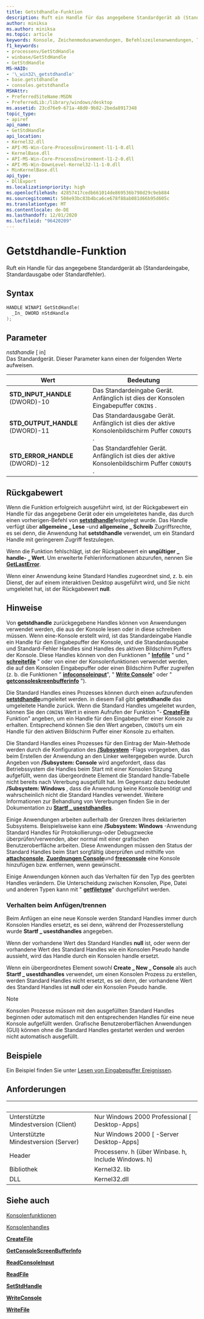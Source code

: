 ```yaml
---
title: Getstdhandle-Funktion
description: Ruft ein Handle für das angegebene Standardgerät ab (Standardeingabe, Standardausgabe oder Standardfehler).
author: miniksa
ms.author: miniksa
ms.topic: article
keywords: Konsole, Zeichenmodusanwendungen, Befehlszeilenanwendungen, Terminalanwendungen, Konsolen-API
f1_keywords:
- processenv/GetStdHandle
- winbase/GetStdHandle
- GetStdHandle
MS-HAID:
- '\_win32\_getstdhandle'
- base.getstdhandle
- consoles.getstdhandle
MSHAttr:
- PreferredSiteName:MSDN
- PreferredLib:/library/windows/desktop
ms.assetid: 23cd76e9-671a-48d0-9b82-2beda8917348
topic_type:
- apiref
api_name:
- GetStdHandle
api_location:
- Kernel32.dll
- API-MS-Win-Core-ProcessEnvironment-l1-1-0.dll
- KernelBase.dll
- API-MS-Win-Core-ProcessEnvironment-l1-2-0.dll
- API-MS-Win-DownLevel-Kernel32-l1-1-0.dll
- MinKernelBase.dll
api_type:
- DllExport
ms.localizationpriority: high
ms.openlocfilehash: 42857417cedb661014de869536b798d29c9eb884
ms.sourcegitcommit: 508e93bc83b4bca6ce678f88ab081d66b95d605c
ms.translationtype: MT
ms.contentlocale: de-DE
ms.lasthandoff: 12/01/2020
ms.locfileid: "96420209"
---
```

# <a name="getstdhandle-function"></a>Getstdhandle-Funktion

Ruft ein Handle für das angegebene Standardgerät ab (Standardeingabe, Standardausgabe oder Standardfehler).

## <a name="syntax"></a>Syntax

```C
HANDLE WINAPI GetStdHandle(
  _In_ DWORD nStdHandle
);
```

## <a name="parameters"></a>Parameter

*nstdhandle* \[ in\]  
Das Standardgerät. Dieser Parameter kann einen der folgenden Werte aufweisen.

| Wert | Bedeutung |
|-|-|
| **STD_INPUT_HANDLE** (DWORD)-10 | Das Standardeingabe Gerät. Anfänglich ist dies der Konsolen Eingabepuffer `CONIN$` . |
| **STD_OUTPUT_HANDLE** (DWORD)-11 | Das Standardausgabe Gerät. Anfänglich ist dies der aktive Konsolenbildschirm Puffer `CONOUT$` . |
| **STD_ERROR_HANDLE** (DWORD)-12 | Das Standardfehler Gerät. Anfänglich ist dies der aktive Konsolenbildschirm Puffer `CONOUT$` . |

## <a name="return-value"></a>Rückgabewert

Wenn die Funktion erfolgreich ausgeführt wird, ist der Rückgabewert ein Handle für das angegebene Gerät oder ein umgeleitetes handle, das durch einen vorherigen-Befehl von [**setstdhandle**](setstdhandle.md)festgelegt wurde. Das Handle verfügt über **allgemeine \_ Lese** -und **allgemeine \_ Schreib** Zugriffsrechte, es sei denn, die Anwendung hat **setstdhandle** verwendet, um ein Standard Handle mit geringerem Zugriff festzulegen.

Wenn die Funktion fehlschlägt, ist der Rückgabewert ein **ungültiger \_ handle- \_ Wert**. Um erweiterte Fehlerinformationen abzurufen, nennen Sie [**GetLastError**](https://msdn.microsoft.com/library/windows/desktop/ms679360).

Wenn einer Anwendung keine Standard Handles zugeordnet sind, z. b. ein Dienst, der auf einem interaktiven Desktop ausgeführt wird, und Sie nicht umgeleitet hat, ist der Rückgabewert **null**.

## <a name="remarks"></a>Hinweise

Von **getstdhandle** zurückgegebene Handles können von Anwendungen verwendet werden, die aus der Konsole lesen oder in diese schreiben müssen. Wenn eine-Konsole erstellt wird, ist das Standardeingabe Handle ein Handle für den Eingabepuffer der Konsole, und die Standardausgabe und Standard-Fehler Handles sind Handles des aktiven Bildschirm Puffers der Konsole. Diese Handles können von den Funktionen " [**Infofile**](https://msdn.microsoft.com/library/windows/desktop/aa365467) " und " [**schreitefile**](https://msdn.microsoft.com/library/windows/desktop/aa365747) " oder von einer der Konsolenfunktionen verwendet werden, die auf den Konsolen Eingabepuffer oder einen Bildschirm Puffer zugreifen (z. b. die Funktionen " [**infoconsoleinput**](readconsoleinput.md)", " [**Write Console**](writeconsole.md)" oder " [**getconsoleskreenbufferinfo**](getconsolescreenbufferinfo.md) ").

Die Standard Handles eines Prozesses können durch einen aufzurufenden [**setstdhandle**](setstdhandle.md)umgeleitet werden. in diesem Fall gibt **getstdhandle** das umgeleitete Handle zurück. Wenn die Standard Handles umgeleitet wurden, können Sie den `CONIN$` Wert in einem Aufrufen der Funktion "- [**CreateFile**](https://msdn.microsoft.com/library/windows/desktop/aa363858) Funktion" angeben, um ein Handle für den Eingabepuffer einer Konsole zu erhalten. Entsprechend können Sie den Wert angeben, `CONOUT$` um ein Handle für den aktiven Bildschirm Puffer einer Konsole zu erhalten.

Die Standard Handles eines Prozesses für den Eintrag der Main-Methode werden durch die Konfiguration des [**/Subsystem**](https://docs.microsoft.com/cpp/build/reference/subsystem-specify-subsystem) -Flags vorgegeben, das beim Erstellen der Anwendung an den Linker weitergegeben wurde. Durch Angeben von **/Subsystem: Console** wird angefordert, dass das Betriebssystem die Handles beim Start mit einer Konsolen Sitzung aufgefüllt, wenn das übergeordnete Element die Standard handle-Tabelle nicht bereits nach Vererbung ausgefüllt hat. Im Gegensatz dazu bedeutet **/Subsystem: Windows** , dass die Anwendung keine Konsole benötigt und wahrscheinlich nicht die Standard Handles verwendet. Weitere Informationen zur Behandlung von Vererbungen finden Sie in der Dokumentation zu [**Startf \_ usestdhandles**](https://docs.microsoft.com/windows/win32/api/processthreadsapi/ns-processthreadsapi-startupinfoa).

Einige Anwendungen arbeiten außerhalb der Grenzen Ihres deklarierten Subsystems. Beispielsweise kann eine **/Subsystem: Windows** -Anwendung Standard Handles für Protokollierungs-oder Debugzwecke überprüfen/verwenden, aber normal mit einer grafischen Benutzeroberfläche arbeiten. Diese Anwendungen müssen den Status der Standard Handles beim Start sorgfältig überprüfen und mithilfe von [**attachconsole**](attachconsole.md), [**Zuordnungen Console**](allocconsole.md)und [**freeconsole**](freeconsole.md) eine Konsole hinzufügen bzw. entfernen, wenn gewünscht.

Einige Anwendungen können auch das Verhalten für den Typ des geerbten Handles verändern. Die Unterscheidung zwischen Konsolen, Pipe, Datei und anderen Typen kann mit " [**getfiletype**](https://docs.microsoft.com/windows/win32/api/fileapi/nf-fileapi-getfiletype)" durchgeführt werden.

### <a name="attachdetach-behavior"></a>Verhalten beim Anfügen/trennen

Beim Anfügen an eine neue Konsole werden Standard Handles immer durch Konsolen Handles ersetzt, es sei denn, während der Prozesserstellung wurde **Startf \_ usestdhandles** angegeben.

Wenn der vorhandene Wert des Standard Handles **null** ist, oder wenn der vorhandene Wert des Standard Handles wie ein Konsolen Pseudo handle aussieht, wird das Handle durch ein Konsolen handle ersetzt.

Wenn ein übergeordnetes Element sowohl **Create \_ New \_ Console** als auch **Startf \_ usestdhandles** verwendet, um einen Konsolen Prozess zu erstellen, werden Standard Handles nicht ersetzt, es sei denn, der vorhandene Wert des Standard Handles ist **null** oder ein Konsolen Pseudo handle.

> [!NOTE]
>Konsolen Prozesse *müssen* mit den ausgefüllten Standard Handles beginnen oder automatisch mit den entsprechenden Handles für eine neue Konsole aufgefüllt werden. Grafische Benutzeroberflächen Anwendungen (GUI) können ohne die Standard Handles gestartet werden und werden nicht automatisch ausgefüllt.

## <a name="examples"></a>Beispiele

Ein Beispiel finden Sie unter [Lesen von Eingabepuffer Ereignissen](reading-input-buffer-events.md).

## <a name="requirements"></a>Anforderungen

| &nbsp; | &nbsp; |
|-|-|
| Unterstützte Mindestversion (Client) | Nur Windows 2000 Professional \[ Desktop-Apps\] |
| Unterstützte Mindestversion (Server) | Nur Windows 2000 \[ -Server Desktop-Apps\] |
| Header | Processenv. h (über Winbase. h, Include Windows. h) |
| Bibliothek | Kernel32. lib |
| DLL | Kernel32.dll |

## <a name="see-also"></a>Siehe auch

[Konsolenfunktionen](console-functions.md)

[Konsolenhandles](console-handles.md)

[**CreateFile**](https://msdn.microsoft.com/library/windows/desktop/aa363858)

[**GetConsoleScreenBufferInfo**](getconsolescreenbufferinfo.md)

[**ReadConsoleInput**](readconsoleinput.md)

[**ReadFile**](https://msdn.microsoft.com/library/windows/desktop/aa365467)

[**SetStdHandle**](setstdhandle.md)

[**WriteConsole**](writeconsole.md)

[**WriteFile**](https://msdn.microsoft.com/library/windows/desktop/aa365747)
